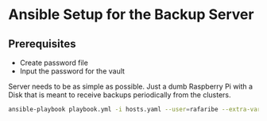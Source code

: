 # Ansible Setup for the Backup Server

## Prerequisites
- Create password file
- Input the password for the vault

Server needs to be as simple as possible. Just a dumb Raspberry Pi with a Disk that is meant to receive backups periodically from the clusters.

```sh
ansible-playbook playbook.yml -i hosts.yaml --user=rafaribe --extra-vars "ansible_sudo_pass=yourPassword" --vault-password-file "password_file"
```
